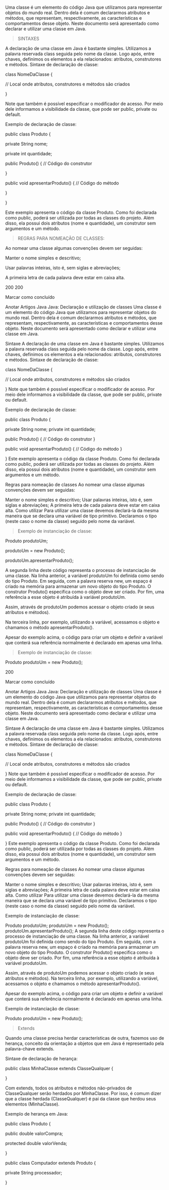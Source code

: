 Uma classe é um elemento do código Java que utilizamos para representar objetos do mundo real. 
Dentro dela é comum declararmos atributos e métodos, que representam, respectivamente, as características e comportamentos desse objeto. 
Neste documento será apresentado como declarar e utilizar uma classe em Java.

> SINTAXES

A declaração de uma classe em Java é bastante simples. 
Utilizamos a palavra reservada class seguida pelo nome da classe. Logo após, entre chaves, definimos os elementos a ela 
relacionados: atributos, construtores e métodos. 
Sintaxe de declaração de classe:

<modificador de acesso> class NomeDaClasse {


  // Local onde atributos, construtores e métodos são criados
  

}

Note que também é possível especificar o modificador de acesso.
Por meio dele informamos a visibilidade da classe, que pode ser public, private ou default.

Exemplo de declaração de classe:


public class Produto {


  private String nome;
  
  private int quantidade;
  

  public Produto() {
    // Código do construtor
    
  }

  public void apresentarProduto() {
    // Código do método
    
  }


}


Este exemplo apresenta o código da classe Produto. Como foi declarada como public, poderá ser utilizada por todas as classes do projeto. Além disso, ela possui dois atributos (nome e quantidade), um construtor sem argumentos e um método.

> REGRAS PARA NOMEAÇÃO DE CLASSES:

Ao nomear uma classe algumas convenções devem ser seguidas:

Manter o nome simples e descritivo;

Usar palavras inteiras, isto é, sem siglas e abreviações;

A primeira letra de cada palavra deve estar em caixa alta.

200
200

Marcar como concluído
 
Anotar
Artigos
Java
Java: Declaração e utilização de classes
Uma classe é um elemento do código Java que utilizamos para representar objetos do mundo real. Dentro dela é comum declararmos atributos e métodos, que representam, respectivamente, as características e comportamentos desse objeto. Neste documento será apresentado como declarar e utilizar uma classe em Java.

Sintaxe
A declaração de uma classe em Java é bastante simples. Utilizamos a palavra reservada class seguida pelo nome da classe. Logo após, entre chaves, definimos os elementos a ela relacionados: atributos, construtores e métodos. Sintaxe de declaração de classe:

<modificador de acesso> class NomeDaClasse {

  // Local onde atributos, construtores e métodos são criados

}
Note que também é possível especificar o modificador de acesso. Por meio dele informamos a visibilidade da classe, que pode ser public, private ou default.

Exemplo de declaração de classe:

public class Produto {

  private String nome;
  private int quantidade;

  public Produto() {
    // Código do construtor
  }

  public void apresentarProduto() {
    // Código do método
  }

}
Este exemplo apresenta o código da classe Produto. Como foi declarada como public, poderá ser utilizada por todas as classes do projeto. Além disso, ela possui dois atributos (nome e quantidade), um construtor sem argumentos e um método.

Regras para nomeação de classes
Ao nomear uma classe algumas convenções devem ser seguidas:

Manter o nome simples e descritivo;
Usar palavras inteiras, isto é, sem siglas e abreviações;
A primeira letra de cada palavra deve estar em caixa alta.
Como utilizar
Para utilizar uma classe devemos declará-la da mesma maneira que se declara uma variável de tipo primitivo. Declaramos o tipo (neste caso o nome da classe) seguido pelo nome da variável.

>Exemplo de instanciação de classe:

Produto produtoUm;

produtoUm = new Produto();

produtoUm.apresentarProduto();

A segunda linha deste código representa o processo de instanciação de uma classe. Na linha anterior, a variável produtoUm foi definida como sendo do tipo Produto. 
Em seguida, com a palavra reserva new, um espaço é criado na memória para armazenar um novo objeto do tipo Produto. 
O construtor Produto() especifica como o objeto deve ser criado. Por fim, uma referência a esse objeto é atribuída à variável produtoUm.

Assim, através de produtoUm podemos acessar o objeto criado (e seus atributos e métodos).

Na terceira linha, por exemplo, utilizando a variável, acessamos o objeto e chamamos o método apresentarProduto().

Apesar do exemplo acima, o código para criar um objeto e definir a variável que conterá sua referência normalmente é declarado em apenas uma linha.

> Exemplo de instanciação de classe:

Produto produtoUm = new Produto();

200

Marcar como concluído
 
Anotar
Artigos
Java
Java: Declaração e utilização de classes
Uma classe é um elemento do código Java que utilizamos para representar objetos do mundo real. Dentro dela é comum declararmos atributos e métodos, que representam, respectivamente, as características e comportamentos desse objeto. Neste documento será apresentado como declarar e utilizar uma classe em Java.

Sintaxe
A declaração de uma classe em Java é bastante simples. Utilizamos a palavra reservada class seguida pelo nome da classe. Logo após, entre chaves, definimos os elementos a ela relacionados: atributos, construtores e métodos. Sintaxe de declaração de classe:

<modificador de acesso> class NomeDaClasse {

  // Local onde atributos, construtores e métodos são criados

}
Note que também é possível especificar o modificador de acesso. Por meio dele informamos a visibilidade da classe, que pode ser public, private ou default.

Exemplo de declaração de classe:

public class Produto {

  private String nome;
  private int quantidade;

  public Produto() {
    // Código do construtor
  }

  public void apresentarProduto() {
    // Código do método
  }

}
Este exemplo apresenta o código da classe Produto. Como foi declarada como public, poderá ser utilizada por todas as classes do projeto. Além disso, ela possui dois atributos (nome e quantidade), um construtor sem argumentos e um método.

Regras para nomeação de classes
Ao nomear uma classe algumas convenções devem ser seguidas:

Manter o nome simples e descritivo;
Usar palavras inteiras, isto é, sem siglas e abreviações;
A primeira letra de cada palavra deve estar em caixa alta.
Como utilizar
Para utilizar uma classe devemos declará-la da mesma maneira que se declara uma variável de tipo primitivo. Declaramos o tipo (neste caso o nome da classe) seguido pelo nome da variável.

Exemplo de instanciação de classe:

Produto produtoUm;
produtoUm = new Produto();
produtoUm.apresentarProduto();
A segunda linha deste código representa o processo de instanciação de uma classe. Na linha anterior, a variável produtoUm foi definida como sendo do tipo Produto. Em seguida, com a palavra reserva new, um espaço é criado na memória para armazenar um novo objeto do tipo Produto. O construtor Produto() especifica como o objeto deve ser criado. Por fim, uma referência a esse objeto é atribuída à variável produtoUm.

Assim, através de produtoUm podemos acessar o objeto criado (e seus atributos e métodos). Na terceira linha, por exemplo, utilizando a variável, acessamos o objeto e chamamos o método apresentarProduto().

Apesar do exemplo acima, o código para criar um objeto e definir a variável que conterá sua referência normalmente é declarado em apenas uma linha.

Exemplo de instanciação de classe:

Produto produtoUm = new Produto();

> Extends

Quando uma classe precisa herdar características de outra, fazemos uso de herança, conceito da orientação a objetos que em Java é representado pela palavra-chave extends.

Sintaxe de declaração de herança:

public class MinhaClasse extends ClasseQualquer {

}

Com extends, todos os atributos e métodos não-privados de ClasseQualquer serão herdados por MinhaClasse.
Por isso, é comum dizer que a classe herdada (ClasseQualquer) é pai da classe que herdou seus elementos (MinhaClasse).

Exemplo de herança em Java:

public class Produto {

  public double valorCompra;
  
  protected double valorVenda;

}

public class Computador extends Produto {

   private String processador;

}

